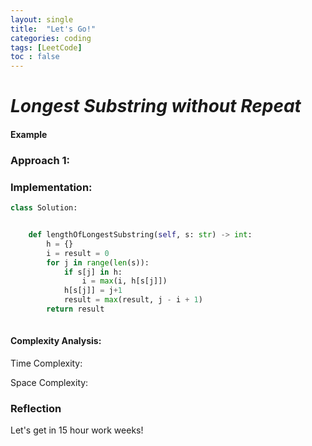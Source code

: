 ```yaml
---
layout: single
title:  "Let's Go!"
categories: coding
tags: [LeetCode]
toc : false
---
```


# *Longest Substring without Repeat*



#### Example


### Approach 1: 


### Implementation:

```python
class Solution:


    def lengthOfLongestSubstring(self, s: str) -> int:
        h = {}
        i = result = 0
        for j in range(len(s)):
            if s[j] in h:
                i = max(i, h[s[j]])
            h[s[j]] = j+1
            result = max(result, j - i + 1)
        return result
        
```

#### Complexity Analysis:

Time Complexity: 

Space Complexity: 


### Reflection

Let's get in 15 hour work weeks!
